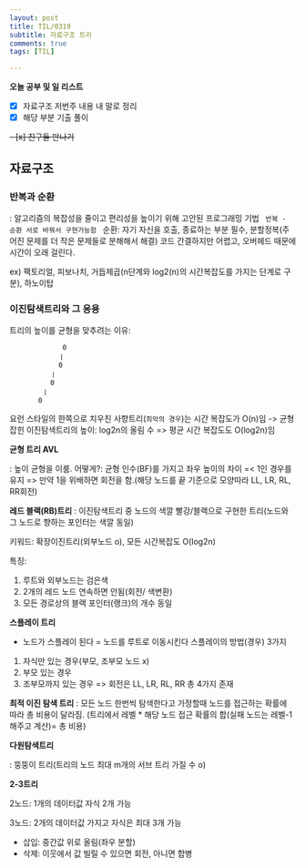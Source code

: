 ```yaml
---
layout: post
title: TIL/0319
subtitle: 자료구조 트리
comments: true
tags: [TIL]

---
```

**오늘 공부 및  일 리스트**

 - [x] 자료구조 저번주 내용 내 말로 정리
 - [x] 해당 부분 기출 풀이
  
 ~~- [x] 친구들 만나기~~
## 자료구조
### 반복과 순환
: 알고리즘의 복잡성을 줄이고 편리성을 높이기 위해 고안된 프로그래밍 기법
<code> 반복 - 순환 서로 바꿔서 구현가능함 </code>
순환: 자기 자신을 호출, 종료하는 부분 필수, 분할정복(주어진 문제를 더 작은 문제들로 분해해서 해결) 코드 간결하지만 어렵고, 오버헤드 때문에 시간이 오래 걸린다. 

ex) 팩토리얼, 피보나치, 거듭제곱(n단계와 log2(n)의 시간복잡도를 가지는 단계로 구분), 하노이탑

### 이진탐색트리와 그 응용
트리의 높이를 균형을 맞추려는 이유: 

    
                 0
                ㅣ
                0 
              ㅣ
              0
            ㅣ
           0
            
요런 스타일의 한쪽으로 치우친 사향트리(<code>최악의 경우</code>)는 시간 복잡도가 O(n)임
-> 균형 잡힌 이진탐색트리의 높이: log2n의 올림 수 => 평균 시간 복잡도도 O(log2n)임 

**균형 트리 AVL**

: 높이 균형을 이룸. 
어떻게?: 균형 인수(BF)를 가지고 좌우 높이의 차이 =< 1인 경우를 유지
=> 만약 1을 위배하면 회전을 함.(해당 노드를 끝 기준으로 모양따라 LL, LR, RL, RR회전)

**레드 블랙(RB)트리**
: 이진탐색트리 중 노드의 색깔 빨강/블랙으로 구현한 트리(노드와 그 노드로 향하는 포인터는 색깔 동일) 

키워드: 확장이진트리(외부노드 o), 모든 시간복잡도 O(log2n)

특징: 
1. 루트와 외부노드는 검은색
2. 2개의 레드 노드 연속하면 안됨(회전/ 색변환)
3. 모든 경로상의 블랙 포인터(랭크)의 개수 동일

**스플레이 트리**
* 노드가 스플레이 된다 = 노드를 루트로 이동시킨다
스플레이의 방법(경우) 3가지
1. 자식만 있는 경우(부모, 조부모 노드 x)
2. 부모 있는 경우
3. 조부모까지 있는 경우
=> 회전은 LL, LR, RL, RR 총 4가지 존재

**최적 이진 탐색 트리**
: 모든 노드 한번씩 탐색한다고 가정할때 노드를 접근하는 확률에 따라 총 비용이 달라짐. (트리에서 레벨 * 해당 노드 접근 확률의 합(실패 노드는 레벨-1 해주고 계산)= 총 비용) 

**다원탐색트리**

: 뚱뚱이 트리(트리의 노드 최대 m개의 서브 트리 가질 수 o)

**2-3트리**

2노드: 1개의 데이터값 자식 2개 가능

3노드: 2개의 데이터값 가지고 자식은 최대 3개 가능
* 삽입: 중간값 위로 올림(좌우 분할)
* 삭제: 이웃에서 값 빌릴  수 있으면 회전, 아니면 합병

